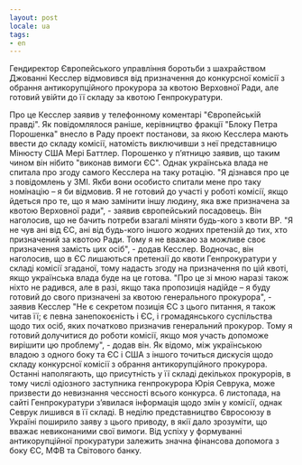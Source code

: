 ```yaml
---
layout: post
locale: ua
tags:
- en
---
```

Гендиректор Європейського управління боротьби з шахрайством Джованні Кесслер відмовився від призначення до конкурсної комісії з обрання антикорупційного прокурора за квотою Верховної Ради, але готовий увійти до її складу за квотою Генпрокуратури.

Про це Кесслер заявив у телефонному коментарі "Європейській правді".
Як повідомлялося раніше, керівництво фракції "Блоку Петра Порошенка" внесло в Раду проект постанови, за якою Кесслера мають ввести до складу комісії, натомість виключивши з неї представницю Мінюсту США Мері Баттлер.
Порошенко у п’ятницю заявив, що таким чином він нібито "виконав вимоги ЄС".
Однак українська влада не спитала про згоду самого Кесслера на таку ротацію.
"Я дізнався про це з повідомлень у ЗМІ. Якби вони особисто спитали мене про таку номінацію – я би відмовив. Я не готовий до участі у роботі комісії, якщо йдеться про те, що я маю замінити іншу людину, яка вже призначена за квотою Верховної ради", - заявив європейський посадовець.
Він наголосив, що не бачить потреби взагалі міняти будь-кого з квоти ВР.
"Я не чув ані від ЄС, ані від будь-кого іншого жодних претензій до тих, хто призначений за квотою Ради. Тому я не вважаю за можливе своє призначення замість цих осіб", - додав Кесслер.
Водночас, він наголосив, що в ЄС лишаються претензії до квоти Генпрокуратури у складі комісії згаданої, тому надасть згоду на призначення по цій квоті, якщо українська влада буде на це готова.
"Про це зі мною наразі також ніхто не радився, але в разі, якщо така пропозиція надійде – я буду готовий до свого призначені за квотою генерального прокурора", - заявив Кесслер
"Не є секретом позиція ЄС з цього питання, я також читав її; є певна занепокоєність і ЄС, і громадянського суспільства щодо тих осіб, яких початково призначив генеральний прокурор. Тому я готовий долучитися до роботи комісії, якщо моя участь допоможе вирішити цю проблему", - додав він.
Як відомо, між українською владою з одного боку та ЄС і США з іншого точиться дискусія щодо складу конкурсної комісії з обрання антикорупційного прокурора.
Останні наполягають, що присутність у її складі декількох прокурорів, в тому числі одіозного заступника генпрокурора Юрія Севрука, може призвести до невизнання чессності всього конкурса. 
6 листопада, на сайті Генпрокуратури з’явилася інформація щодо змін у комісії, однак Севрук лишився в її складі.
В неділю представництво Євросоюзу в Україні поширило заяву з цього приводу, в якії дало зрозуміти, що вважає невиконаними свої вимоги.
Від успіху у формуванні антикорупційної прокуратури залежить значна фінансова допомога з боку ЄС, МФВ та Світового банку.
